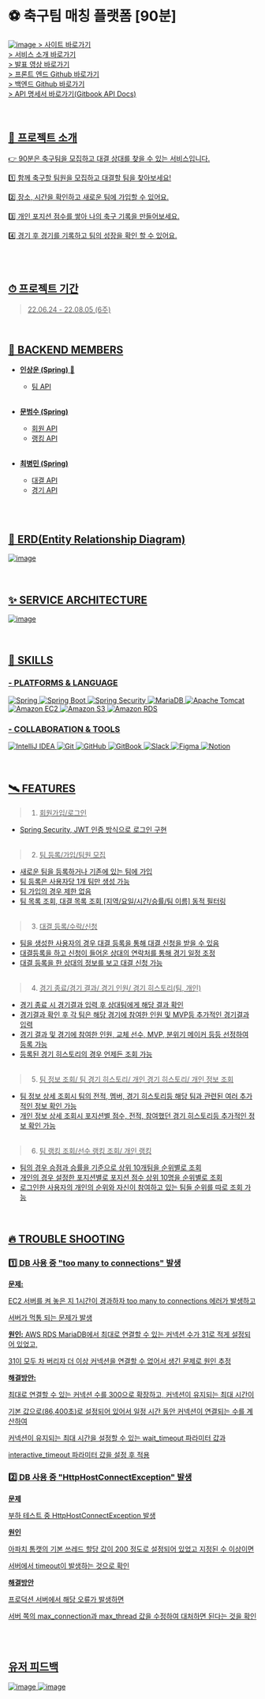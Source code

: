 # ⚽ 축구팀 매칭 플랫폼 [90분]
<a href = "https://www.ninety.site/">![image](https://user-images.githubusercontent.com/105046055/182977241-f6c3d9f6-981f-4766-8b0e-179fe6776f22.png)
<a href = "https://www.ninety.site/">> 사이트 바로가기<br>
<a href = "https://nasal-peony-253.notion.site/90-64b09693ce5f45bc8b3a14f13f579120">> 서비스 소개 바로가기<br>
<a href = "https://youtu.be/QC6GeZKvQvI">> 발표 영상 바로가기<br>
<a href = "https://github.com/me-coldrain/FE">> 프론트 엔드 Github 바로가기<br>
<a href = "https://github.com/me-coldrain/BE">> 백엔드 Github 바로가기<br>
<a href = "https://undefined-374.gitbook.io/api-docs/">> API 명세서 바로가기(Gitbook API Docs)<br><br><br>
 

## 💌 프로젝트 소개
👉 90분은 축구팀을 모집하고 대결 상대를 찾을 수 있는 서비스입니다.

1️⃣ 함께 축구할 팀원을 모집하고 대결할 팀을 찾아보세요!

2️⃣ 장소, 시간을 확인하고 새로운 팀에 가입할 수 있어요.

3️⃣ 개인 포지션 점수를 쌓아 나의 축구 기록을 만들어보세요.

4️⃣ 경기 후 경기를 기록하고 팀의 성장을 확인 할 수 있어요.

<br><br>
 
## ⏱ 프로젝트 기간
> 22.06.24 - 22.08.05 (6주)

 <br/>
 
## 🧒 BACKEND MEMBERS
- **인상운 (Spring)** 🔰 
  - 팀 API <br/><br/>
 
- **문범수 (Spring)** 
  - 회원 API
  - 랭킹 API <br/><br/>
  
- **최병민 (Spring)** 
  - 대결 API
  - 경기 API <br/><br/>
<br/>
 
## 🔀 ERD(Entity Relationship Diagram)
![image](https://user-images.githubusercontent.com/105046055/182979899-4011ef77-4c27-4be8-8a77-5bf26180280d.png)<br><br><br>
  
## ✨ SERVICE ARCHITECTURE
![image](https://user-images.githubusercontent.com/81298415/182985511-bd0cdf16-6299-4b03-8d95-83372ef614ea.png)
<br><br><br>
## 🏹 SKILLS
### - PLATFORMS & LANGUAGE 
![Spring](https://img.shields.io/badge/Spring-6DB33F.svg?&style=for-the-badge&logo=Spring&logoColor=white)
![Spring Boot](https://img.shields.io/badge/Spring%20Boot-6DB33F.svg?&style=for-the-badge&logo=Spring%20Boot&logoColor=white)
![Spring Security](https://img.shields.io/badge/Spring%20Security-6DB33F.svg?&style=for-the-badge&logo=Spring%20Security&logoColor=white)
![MariaDB](https://img.shields.io/badge/MariaDB-003545.svg?&style=for-the-badge&logo=MariaDB&logoColor=white)
![Apache Tomcat](https://img.shields.io/badge/Apache%20Tomcat-F8DC75.svg?&style=for-the-badge&logo=Apache%20Tomcat&logoColor=white)
![Amazon EC2](https://img.shields.io/badge/Amazon%20EC2-FF9900.svg?&style=for-the-badge&logo=Amazon%20EC2&logoColor=white)
![Amazon S3](https://img.shields.io/badge/Amazon%20S3-569A31.svg?&style=for-the-badge&logo=Amazon%20S3&logoColor=white)
![Amazon RDS](https://img.shields.io/badge/Amazon%20RDS-527FFF.svg?&style=for-the-badge&logo=Amazon%20RDS&logoColor=white)

### - COLLABORATION & TOOLS 
![IntelliJ IDEA](https://img.shields.io/badge/IntelliJ%20IDEA-0071C5.svg?&style=for-the-badge&logo=IntelliJ%20IDEA&logoColor=white)
![Git](https://img.shields.io/badge/Git-F05032.svg?&style=for-the-badge&logo=Git&logoColor=white)
![GitHub](https://img.shields.io/badge/GitHub-181717.svg?&style=for-the-badge&logo=GitHub&logoColor=white)
![GitBook](https://img.shields.io/badge/GitBook-3884FF.svg?&style=for-the-badge&logo=GitBook&logoColor=white)
![Slack](https://img.shields.io/badge/Slack-4A154B.svg?&style=for-the-badge&logo=Slack&logoColor=white)
![Figma](https://img.shields.io/badge/Figma-F24E1E.svg?&style=for-the-badge&logo=Figma&logoColor=white)
![Notion](https://img.shields.io/badge/Notion-000000.svg?&style=for-the-badge&logo=Notion&logoColor=white)
<br><br><br>
  
## 🛰️ FEATURES
> 1. 회원가입/로그인
- Spring Security, JWT 인증 방식으로 로그인 구현<br><br>

> 2. 팀 등록/가입/팀원 모집
- 새로운 팀을 등록하거나 기존에 있는 팀에 가입
- 팀 등록은 사용자당 1개 팀만 생성 가능
- 팀 가입의 경우 제한 없음
- 팀 목록 조회, 대결 목록 조회 [지역/요일/시간/승률/팀 이름] 동적 필터링<br><br>
  
> 3. 대결 등록/수락/신청
- 팀을 생성한 사용자의 경우 대결 등록을 통해 대결 신청을 받을 수 있음
- 대결등록을 하고 신청이 들어온 상대의 연락처를 통해 경기 일정 조정
- 대결 등록을 한 상대의 정보를 보고 대결 신청 가능<br><br>
  
> 4. 경기 종료/경기 결과/ 경기 인원/ 경기 히스토리(팀, 개인)
- 경기 종료 시 경기결과 입력 후 상대팀에게 해당 결과 확인
- 경기결과 확인 후 각 팀은 해당 경기에 참여한 인원 및 MVP등 추가적인 경기결과 입력
- 경기 결과 및 경기에 참여한 인원, 교체 선수, MVP, 분위기 메이커 등등 선정하여 등록 가능
- 등록된 경기 히스토리의 경우 언제든 조회 가능<br><br>
  
> 5. 팀 정보 조회/ 팀 경기 히스토리/ 개인 경기 히스토리/ 개인 정보 조회
- 팀 정보 상세 조회시 팀의 전적, 멤버, 경기 히스토리등 해당 팀과 관련된 여러 추가적인 정보 확인 가능
- 개인 정보 상세 조회시 포지션별 점수, 전적, 참여했던 경기 히스토리등 추가적인 정보 확인 가능<br><br>
  
> 6. 팀 랭킹 조회/선수 랭킹 조회/ 개인 랭킹
- 팀의 경우 승점과 승률을 기준으로 상위 10개팀을 순위별로 조회
- 개인의 경우 설정한 포지션별로 포지션 점수 상위 10명을 순위별로 조회
- 로그인한 사용자의 개인의 순위와 자신이 참여하고 있는 팀들 순위를 따로 조회 가능<br><br><br>
 
 
## 🔥 TROUBLE SHOOTING

### 1️⃣ DB 사용 중 "too many to connections" 발생
 
**문제:** 
 
 EC2 서버를 켜 놓은 지 1시간이 경과하자 too many to connections 에러가 발생하고 
 
 서버가 먹통 되는 문제가 발생
 
**원인:** 
AWS RDS MariaDB에서 최대로 연결할 수 있는 커넥션 수가 31로 적게 설정되어 있었고, 
 
31이 모두 차 버리자 더 이상 커넥션을 연결할 수 없어서 생긴 문제로 원인 추정

**해결방안:**
 
최대로 연결할 수 있는 커넥션 수를 300으로 확장하고, 커넥션이 유지되는 최대 시간이 
 
기본 값으로(86,400초)로 설정되어 있어서 일정 시간 동안 커넥션이 연결되는 수를 계산하여 
 
커넥션이 유지되는 최대 시간을 설정할 수 있는 wait_timeout 파라미터 값과 
 
interactive_timeout 파라미터 값을 설정 후 적용
 

### 2️⃣ DB 사용 중 "HttpHostConnectException" 발생
 
**문제**

부하 테스트 중 HttpHostConnectException 발생 

**원인**

아파치 톰캣의 기본 쓰레드 할당 값이 200 정도로 설정되어 있었고 지정된 수 이상이면 

서버에서 timeout이 발생하는 것으로 확인
 
**해결방안**
 
프로덕션 서버에서 해당 오류가 발생하면
 
서버 쪽의 max_connection과 max_thread 값을 수정하여 대처하면 된다는 것을 확인

<br><br>
 
## 유저 피드백
![image](https://user-images.githubusercontent.com/81298415/183227076-edcb46a9-5f07-4055-9df2-c077fbc182ab.png)
![image](https://user-images.githubusercontent.com/81298415/183227090-7e01427e-5f0a-4ed5-9008-4fc0e8de0d58.png)

